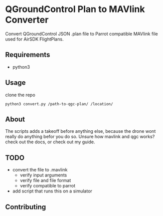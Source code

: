 # QGroundControl Plan to MAVlink Converter

Convert QGroundControl JSON .plan file to Parrot compatible MAVlink file used for AirSDK FlightPlans. 

## Requirements
* python3

## Usage

clone the repo

```
python3 convert.py /path-to-qgc-plan/ /location/
```

## About

The scripts adds a takeoff before anything else, because the drone wont really do anything befor you do so. Unsure how mavlink and qgc works? check out the docs, or check out my guide.

## TODO

* convert the file to .mavlink
    * verify input arguments
    * verify file and file format
    * verify compatible to parrot
* add script that runs this on a simulator

## Contributing